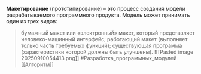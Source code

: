 **Макетирование** (прототипирование) – это процесс
создания модели разрабатываемого программного продукта.
Модель может принимать один из трех видов:
>бумажный макет или «электронный» макет, который представляет человеко-машинный интерфейс;
> работающий макет (выполняет только часть требуемых функций);
существующая программа (характеристики которой должны быть улучшены).
![[Pasted image 20250910054413.png]]
#Разработка_программных_модулей [[Алгоритм]]